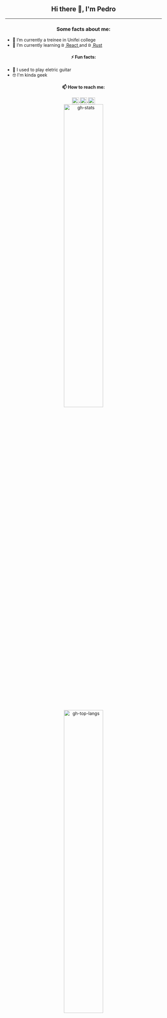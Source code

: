 <!--
**ppcamp/ppcamp** is a ✨ _special_ ✨ repository because its `README.md` (this file) appears on your GitHub profile.

Here are some ideas to get you started:

-  ...
- 👯 I’m looking to collaborate on ...
- 🤔 I’m looking for help with ...
- 💬 Ask me about ...
-->

<!-- Code itself -->
<h2 align="center"> Hi there 👋, I'm Pedro </h2>
<hr/>

<div align="left">
  <h3 align="center"> Some facts about me: </h3>
  <ul>
    <li> 🔭 I’m currently a treinee in Unifei college </li>
    <li> 🌱 I’m currently learning
      <a href="https://reactjs.org/">
        <img class="react" alt="React" width="12px" src="https://cdn.jsdelivr.net/npm/simple-icons@v3/icons/react.svg" />
        React
      </a>
      and
      <a href="https://www.rust-lang.org/">
        <img class="react" alt="Rust" width="12px" src="https://cdn.jsdelivr.net/npm/simple-icons@v3/icons/rust.svg" />
        Rust
      </a>
    </li>
  </ul>

  <h4 align="center"> ⚡ Fun facts: </h4>
  <ul>
    <li> 🎸 I used to play eletric guitar </li>
    <li> 🤓 I'm kinda geek </li>
  </ul>

  <h4 align="center"> 📫 How to reach me: </h4>
  <div align="center">
    <a href="https://linkedin.com/in/ppcamp">
      <img align="center" alt="LinkedIn" width="22px" src="https://cdn.jsdelivr.net/npm/simple-icons@v3/icons/linkedin.svg" />
    </a>
    <a href="mailto:p.augustocampos@gmail.com?subject=Contact from github">
      <img align="center" alt="Instagram" width="22px" src="https://cdn.jsdelivr.net/npm/simple-icons@v3/icons/gmail.svg" />
    </a>
    <a href="https://api.whatsapp.com/send?phone=+5533991143034">
      <img align="center" alt="Instagram" width="22px" src="https://cdn.jsdelivr.net/npm/simple-icons@v3/icons/whatsapp.svg" />
    </a>
  </div>
</div>

<div align="center">
  <img alt="gh-stats" width="50%" align="center" src="https://github-readme-stats.vercel.app/api?username=ppcamp&show_icons=true&theme=radical&hide_border=true" />
  <br/>
  <img alt="gh-top-langs" width="50%" align="center" src="https://github-readme-stats.vercel.app/api/top-langs/?username=ppcamp&layout=compact&langs_count=10&show_icons=true&theme=radical&hide_border=true" />
</div>

<!-- More configs in
themes: https://github.com/anuraghazra/github-readme-stats#themes
-->
